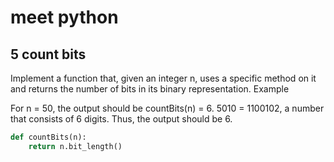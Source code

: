 # meet python
## 5 count bits
Implement a function that, given an integer n, uses a specific method on it and returns the number of bits in its binary representation.
Example

For n = 50, the output should be
countBits(n) = 6.
5010 = 1100102, a number that consists of 6 digits. Thus, the output should be 6.
 
```python
def countBits(n):
    return n.bit_length()
```
